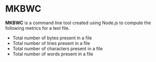 # MKBWC

**MKBWC** is a command line tool created using Node.js to compute the following metrics for a text file.

- Total number of bytes present in a file
- Total number of lines present in a file
- Total number of characters present in a file
- Total number of words present in a file